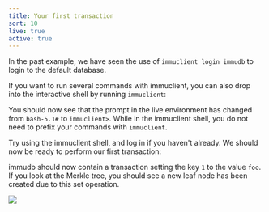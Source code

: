 ```yaml
---
title: Your first transaction
sort: 10
live: true
active: true
---
```


In the past example, we have seen the use of `immuclient login immudb` to login to the default database.

If you want to run several commands with immuclient, you can also drop into the interactive shell by running `immuclient`:

<guide-code language="bash" :data="[{ prompt: 'bash-5.1#', code: 'immuclient' }]" runnable></guide-code>

You should now see that the prompt in the live environment has changed from `bash-5.1#` to `immuclient>`. While in the immuclient shell, you do not need to prefix your commands with `immuclient`.

Try using the immuclient shell, and log in if you haven't already. We should now be ready to perform our first transaction:

<guide-code language="bash" :data="[{ prompt: 'immuclient>', code: 'set 1 foo' }]" runnable></guide-code>

immudb should now contain a transaction setting the key `1` to the value `foo`. If you look at the Merkle tree, you should see a new leaf node has been created due to this set operation.

![](/images/cli/set1.gif)